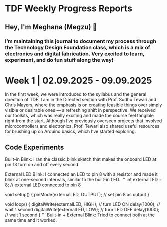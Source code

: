 # TDF Weekly Progress Reports
## Hey, I'm Meghana (Megzu) 🌻
### I’m maintaining this journal to document my process through the Technology Design Foundation class, which is a mix of electronics and digital fabrication. Very excited to learn, experiment, and do fun stuff along the way!
# Week 1  | 02.09.2025 - 09.09.2025
In the first week, we were introduced to the syllabus and the general direction of TDF. I am in the Directed section with Prof. Sudhu Tewari and Chris Mayers, where the emphasis is on creating feasible things over simply visible or desirable ones — a refreshing shift in perspective. We received our toolkits, which was really exciting and made the course feel tangible right from the start. Although I’ve previously overseen projects that involved microcontrollers and electronics. Prof. Tewari also shared useful resources for brushing up on Arduino basics, which I’ve started exploring.
## Code Experiments

Built-in Blink: I ran the classic blink sketch that makes the onboard LED at pin 13 turn on and off every second.

External LED Blink: I connected an LED to pin 8 with a resistor and made it blink at one-second intervals, similar to the built-in LED.
''' int externalLED = 8;   // external LED connected to pin 8

void setup() {
  pinMode(externalLED, OUTPUT);  // set pin 8 as output
}

void loop() {
  digitalWrite(externalLED, HIGH);  // turn LED ON
  delay(1000);                      // wait 1 second
  digitalWrite(externalLED, LOW);   // turn LED OFF
  delay(1000);                      // wait 1 second
} '''
Built-in + External Blink: Tried to connect both at the same time and it worked.
